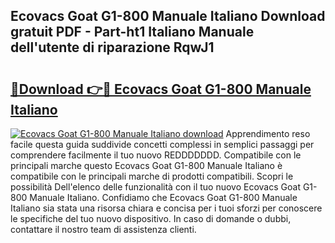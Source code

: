 ## Ecovacs Goat G1-800 Manuale Italiano Download gratuit PDF - Part-ht1 Italiano Manuale dell'utente di riparazione RqwJ1

# <h2><a href="http://dfaylpp.blite.top/?on=Ecovacs+Goat+G1-800+Manuale+Italiano">🔗Download 👉🔴 Ecovacs Goat G1-800 Manuale Italiano</a></h2>

[![Ecovacs Goat G1-800 Manuale Italiano download](https://i.imgur.com/lujVjoI.png)](http://dfaylpp.blite.top/?on=Ecovacs+Goat+G1-800+Manuale+Italiano)
Apprendimento reso facile questa guida suddivide concetti complessi in semplici passaggi per comprendere facilmente il tuo nuovo REDDDDDDD. Compatibile con le principali marche questo Ecovacs Goat G1-800 Manuale Italiano è compatibile con le principali marche di prodotti compatibili. Scopri le possibilità Dell'elenco delle funzionalità con il tuo nuovo Ecovacs Goat G1-800 Manuale Italiano. Confidiamo che Ecovacs Goat G1-800 Manuale Italiano sia stata una risorsa chiara e concisa per i tuoi sforzi per conoscere le specifiche del tuo nuovo dispositivo. In caso di domande o dubbi, contattare il nostro team di assistenza clienti.
